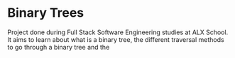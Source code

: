 # Binary Trees
Project done during Full Stack Software Engineering studies at ALX School. It aims to learn about what is a binary tree, the different traversal methods to go through a binary tree and the 
